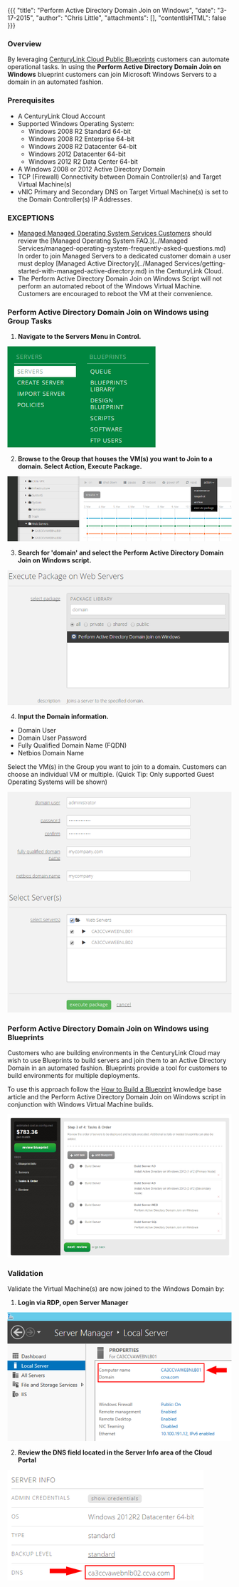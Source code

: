 {{{
  "title": "Perform Active Directory Domain Join on Windows",
  "date": "3-17-2015",
  "author": "Chris Little",
  "attachments": [],
  "contentIsHTML": false
}}}

### Overview

By leveraging [CenturyLink Cloud Public Blueprints](centurylink-cloud-public-blueprint-packages.md) customers can automate operational tasks.  In using the **Perform Active Directory Domain Join on Windows** blueprint customers can join Microsoft Windows Servers to a domain in an automated fashion.

### Prerequisites

* A CenturyLink Cloud Account
* Supported Windows Operating System:
    * Windows 2008 R2 Standard 64-bit
    * Windows 2008 R2 Enterprise 64-bit
    * Windows 2008 R2 Datacenter 64-bit
    * Windows 2012 Datacenter 64-bit
    * Windows 2012 R2 Data Center 64-bit
* A Windows 2008 or 2012 Active Directory Domain
* TCP (Firewall) Connectivity between Domain Controller(s) and Target Virtual Machine(s)
* vNIC Primary and Secondary DNS on Target Virtual Machine(s) is set to the Domain Controller(s) IP Addresses.  

### EXCEPTIONS

* [Managed Managed Operating System Services Customers](http://www.centurylinkcloud.com/managed-services/operating-system) should review the [Managed Operating System FAQ.](../Managed Services/managed-operating-system-frequently-asked-questions.md)  In order to join Managed Servers to a dedicated customer domain a user must deploy [Managed Active Directory](../Managed Services/getting-started-with-managed-active-directory.md) in the CenturyLink Cloud.
* The Perform Active Directory Domain Join on Windows Script will not perform an automated reboot of the Windows Virtual Machine.  Customers are encouraged to reboot the VM at their convenience.

### Perform Active Directory Domain Join on Windows using Group Tasks

1. **Navigate to the Servers Menu in Control.**

  <img src="../images/Perform_Active_Directory_Domain_Join_on_Windows_01.png">

2. **Browse to the Group that houses the VM(s) you want to Join to a domain. Select Action, Execute Package.**

  <img src="../images/Perform_Active_Directory_Domain_Join_on_Windows_02.png">

3. **Search for '<strong>domain</strong>' and select the <strong>Perform Active Directory Domain Join on Windows</strong> script.**

  <img src="../images/Perform_Active_Directory_Domain_Join_on_Windows_03.png">

4. **Input the Domain information.**

  - Domain User
  - Domain User Password
  - Fully Qualified Domain Name (FQDN)
  - Netbios Domain Name

  Select the VM(s) in the Group you want to join to a domain. Customers can choose an individual VM or multiple. (Quick Tip: Only supported Guest Operating Systems will be shown)

  <img src="../images/Perform_Active_Directory_Domain_Join_on_Windows_04.png">

### Perform Active Directory Domain Join on Windows using Blueprints

  Customers who are building environments in the CenturyLink Cloud may wish to use Blueprints to build servers and join them to an Active Directory Domain in an automated fashion. Blueprints provide a tool for customers to build environments for multiple deployments.

  To use this approach follow the [How to Build a Blueprint](how-to-build-a-blueprint.md) knowledge base article and the Perform Active Directory Domain Join on Windows script in conjunction with Windows Virtual Machine builds.

  <img src="../images/Perform_Active_Directory_Domain_Join_on_Windows_05.png">

### Validation

Validate the Virtual Machine(s) are now joined to the Windows Domain by:

1. **Login via RDP, open Server Manager**

  <img src="../images/Perform_Active_Directory_Domain_Join_on_Windows_06.png">

2.  **Review the DNS field located in the Server Info area of the Cloud Portal**

  <img src="../images/Perform_Active_Directory_Domain_Join_on_Windows_07.png">
